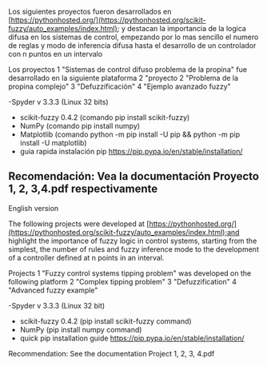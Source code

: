 Los siguientes proyectos fueron desarrollados en [https://pythonhosted.org/](https://pythonhosted.org/scikit-fuzzy/auto_examples/index.html); y destacan la importancia de la logica difusa en los sistemas de control, empezando por lo mas sencillo el numero de reglas y modo de inferencia difusa hasta el desarrollo de un controlador con n puntos en un intervalo 

Los proyectos 1 "Sistemas de control difuso problema de la propina" fue desarrollado en la siguiente plataforma
              2 "proyecto 2 "Problema de la propina complejo" 
              3 "Defuzzificación"
              4 "Ejemplo avanzado fuzzy"
              
-Spyder v 3.3.3 (Linux 32 bits)
- scikit-fuzzy 0.4.2 (comando pip install scikit-fuzzy)
- NumPy (comando pip install numpy)
- Matplotlib (comando python -m pip install -U pip && python -m pip install -U matplotlib)
- guia rapida instalación pip https://pip.pypa.io/en/stable/installation/

Recomendación: Vea la documentación Proyecto 1, 2, 3,4.pdf respectivamente 
-------------------------------------------------------------------------------------------------------------------------------------------------------
English version

The following projects were developed at [https://pythonhosted.org/](https://pythonhosted.org/scikit-fuzzy/auto_examples/index.html);and highlight the importance of fuzzy logic in control systems, starting from the simplest, the number of rules and fuzzy inference mode to the development of a controller defined at n points in an interval. 

Projects 1 "Fuzzy control systems tipping problem" was developed on the following platform
         2 "Complex tipping problem"
         3 "Defuzzification"
         4 "Advanced fuzzy example"

-Spyder v 3.3.3 (Linux 32 bit)
- scikit-fuzzy 0.4.2 (pip install scikit-fuzzy command)
- NumPy (pip install numpy command)
- quick pip installation guide https://pip.pypa.io/en/stable/installation/

Recommendation: See the documentation Project 1, 2, 3, 4.pdf




